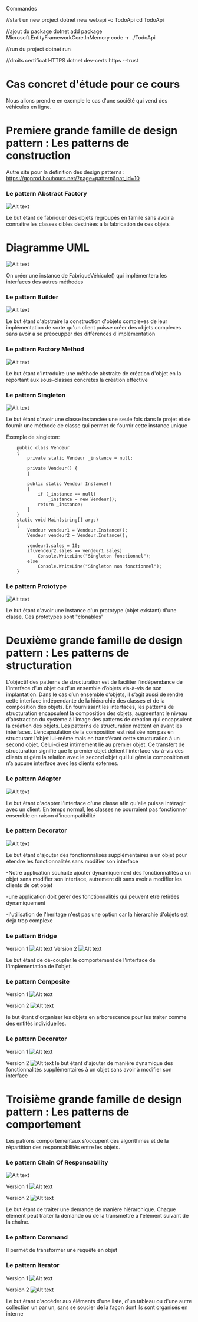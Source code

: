 Commandes 

//start un new project
dotnet new webapi -o TodoApi
cd TodoApi

//ajout du package
dotnet add package Microsoft.EntityFrameworkCore.InMemory
code -r ../TodoApi

//run du project
dotnet run

//droits certificat HTTPS
dotnet dev-certs https --trust


# Cas concret d'étude pour ce cours
Nous allons prendre en exemple le cas d'une société qui vend des véhicules en ligne.

# Premiere grande famille de design pattern : Les patterns de construction
Autre site pour la définition des design patterns : https://goprod.bouhours.net/?page=pattern&pat_id=10 

### Le pattern Abstract Factory
![Alt text](/resources/pattern.png)

Le but étant de fabriquer des objets regroupés en famile sans avoir a connaitre les classes cibles destinées a la fabrication de ces objets 

# Diagramme UML
![Alt text](/resources/pattern2.png)

On créer une instance de FabriqueVéhicule() qui implémentera les interfaces des autres méthodes

### Le pattern Builder
![Alt text](/resources/pattern3.png)

Le but étant d'abstraire la construction d'objets complexes de leur implémentation de sorte qu'un client puisse créer des objets complexes sans avoir a se préocupper des différences d'implémentation

###  Le pattern Factory Method
![Alt text](/resources/pattern4.png)

Le but étant d'introduire une méthode abstraite de création d'objet en la reportant aux sous-classes concretes la création effective

###  Le pattern Singleton
![Alt text](/resources/pattern4.png)

Le but étant d'avoir une classe instanciée une seule fois dans le projet et de fournir une méthode de classe qui permet de fournir cette instance unique

Exemple de singleton:

```
    public class Vendeur
    {
        private static Vendeur _instance = null;

        private Vendeur() {
        }

        public static Vendeur Instance()
        {
            if (_instance == null)
                _instance = new Vendeur();
            return _instance;
        }
    }
    static void Main(string[] args)
    {
        Vendeur vendeur1 = Vendeur.Instance();
        Vendeur vendeur2 = Vendeur.Instance();

        vendeur1.sales = 10;
        if(vendeur2.sales == vendeur1.sales)
            Console.WriteLine("Singleton fonctionnel");
        else
            Console.WriteLine("Singleton non fonctionnel");
    }
```

### Le pattern Prototype
![Alt text](/resources/pattern5.png)

Le but étant d'avoir une instance d'un prototype (objet existant) d'une classe. Ces prototypes sont "clonables"

# Deuxième grande famille de design pattern : Les patterns de structuration
L’objectif des patterns de structuration est de faciliter l’indépendance de l’interface d’un objet ou d’un
ensemble d’objets vis-à-vis de son implantation. Dans le cas d’un ensemble d’objets, il s’agit aussi de
rendre cette interface indépendante de la hiérarchie des classes et de la composition des objets.
En fournissant les interfaces, les patterns de structuration encapsulent la composition des objets,
augmentant le niveau d’abstraction du système à l’image des patterns de création qui encapsulent la
création des objets. Les patterns de structuration mettent en avant les interfaces.
L’encapsulation de la composition est réalisée non pas en structurant l’objet lui-même mais en transférant
cette structuration à un second objet. Celui-ci est intimement lié au premier objet. Ce transfert de
structuration signifie que le premier objet détient l’interface vis-à-vis des clients et gère la relation avec le
second objet qui lui gère la composition et n’a aucune interface avec les clients externes.

### Le pattern Adapter
![Alt text](/resources/pattern6.png)

Le but étant d'adapter l'interface d'une classe afin qu'elle puisse intéragir avec un client. En temps normal, les classes ne pourraient pas fonctionner ensemble en raison d'incompatibilité

### Le pattern Decorator
![Alt text](/resources/pattern7.png)

Le but étant d'ajouter des fonctionnalisés supplémentaires a un objet pour étendre les fonctionnalités sans modifier son interface

-Notre application souhaite ajouter dynamiquement des fonctionnalités a un objet sans modifier son interface, autrement dit sans avoir a modifier les clients de cet objet

-une application doit gerer des fonctionnalités qui peuvent etre retirées dynamiquement

-l'utilisation de l'heritage n'est pas une option car la hierarchie d'objets est deja trop complexe

### Le pattern Bridge
Version 1
![Alt text](/resources/pattern8.png)
Version 2
![Alt text](/resources/pattern8-2.png)

Le but étant de  dé-coupler le comportement de l'interface de l'implémentation de l'objet.

### Le pattern Composite
Version 1
![Alt text](/resources/pattern9.png)

Version 2
![Alt text](/resources/pattern9-2.png)

le but étant d'organiser les objets en arborescence pour les traiter comme des entités individuelles.

### Le pattern Decorator
Version 1
![Alt text](/resources/pattern10.png)

Version 2
![Alt text](/resources/pattern10-2.png)
le but étant d'ajouter de manière dynamique des fonctionnalités supplémentaires à un objet sans avoir à modifier son interface


# Troisième grande famille de design pattern : Les patterns de comportement
Les patrons comportementaux s’occupent des algorithmes et de la répartition des responsabilités entre les objets.

### Le pattern Chain Of Responsability
![Alt text](/resources/pattern11.png)

Version 1
![Alt text](/resources/pattern11-1.png)

Version 2
![Alt text](/resources/pattern11-2.png)

Le but étant de traiter une demande de manière hiérarchique. Chaque élément peut traiter la demande ou de la transmettre a l'élément suivant de la chaîne.

### Le pattern Command

Il permet de transformer une requête en objet

### Le pattern Iterator

Version 1
![Alt text](/resources/pattern12.png)

Version 2
![Alt text](/resources/pattern12-2.png)

Le but étant d'accéder aux éléments d'une liste, d'un tableau ou d'une autre collection un par un, sans se soucier de la façon dont ils sont organisés en interne

